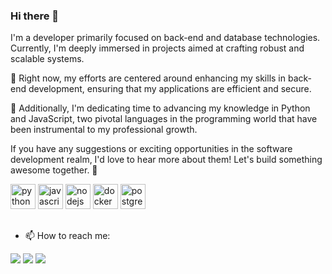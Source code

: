 ### Hi there 👋

I'm a developer primarily focused on back-end and database technologies. Currently, I'm deeply immersed in projects aimed at crafting robust and scalable systems.

🔭 Right now, my efforts are centered around enhancing my skills in back-end development, ensuring that my applications are efficient and secure.

🌱 Additionally, I'm dedicating time to advancing my knowledge in Python and JavaScript, two pivotal languages in the programming world that have been instrumental to my professional growth.

If you have any suggestions or exciting opportunities in the software development realm, I'd love to hear more about them! Let's build something awesome together. 🚀

<p align="left">
  <img src="https://cdn.jsdelivr.net/gh/devicons/devicon/icons/python/python-original.svg" height="40" alt="python" />
  <img src="https://cdn.jsdelivr.net/gh/devicons/devicon/icons/javascript/javascript-original.svg" height="40" alt="javascript" />
  <img src="https://cdn.jsdelivr.net/gh/devicons/devicon/icons/nodejs/nodejs-original.svg" height="40" alt="nodejs" />
  <img src="https://cdn.jsdelivr.net/gh/devicons/devicon/icons/docker/docker-original.svg" height="40" alt="docker" />
  <img src="https://cdn.jsdelivr.net/gh/devicons/devicon/icons/postgresql/postgresql-original.svg" height="40" alt="postgresql" />
</p>

## 
- 📫 How to reach me:
<div >

  <a href= "https://discord.gg/Pedro_mrtns#3355" target="_blank"><img src="https://img.shields.io/badge/Discord-7289DA?style=for-the-badge&logo=discord&logoColor=white" target="_blank"></a> 
  <a href = "mailto:pcruz6064@gmail.com"><img src="https://img.shields.io/badge/-Gmail-%23333?style=for-the-badge&logo=gmail&logoColor=white" target="_blank"></a>
  <a href= "https://www.linkedin.com/in/pedro-martins-9b6b9b21b" target="_blank"><img src="https://img.shields.io/badge/-LinkedIn-%230077B5?style=for-the-badge&logo=linkedin&logoColor=white" target="_blank"></a> 
  
</div>
